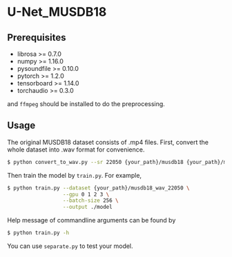 # U-Net_MUSDB18

## Prerequisites

- librosa >= 0.7.0
- numpy >= 1.16.0
- pysoundfile >= 0.10.0
- pytorch >= 1.2.0
- tensorboard >= 1.14.0
- torchaudio >= 0.3.0

and `ffmpeg` should be installed to do the preprocessing.

## Usage

The original MUSDB18 dataset consists of .mp4 files.
First, convert the whole dataset into .wav format for convenience.

```bash
$ python convert_to_wav.py --sr 22050 {your_path}/musdb18 {your_path}/musdb18_wav_22050
```

Then train the model by `train.py`. For example,

```bash
$ python train.py --dataset {your_path}/musdb18_wav_22050 \
                  --gpu 0 1 2 3 \
                  --batch-size 256 \
                  --output ./model
```

Help message of commandline arguments can be found by

```bash
$ python train.py -h
```

You can use `separate.py` to test your model.
